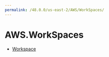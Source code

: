 ```yaml
---
permalink: /48.0.0/us-east-2/AWS/WorkSpaces/
---
```


# AWS.WorkSpaces



* [Workspace](Workspace.md)
